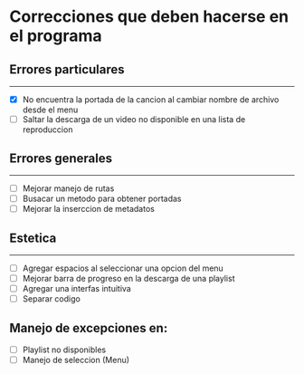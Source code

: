 # Correcciones que deben hacerse en el programa

## Errores particulares
---

- [X] No encuentra la portada de la cancion al cambiar nombre de archivo desde el menu
- [ ] Saltar la descarga de un video no disponible en una lista de reproduccion

## Errores generales
---

- [ ] Mejorar manejo de rutas
- [ ] Busacar un metodo para obtener portadas
- [ ] Mejorar la inserccion de metadatos

## Estetica
--- 

- [ ] Agregar espacios al seleccionar una opcion del menu
- [ ] Mejorar barra de progreso en la descarga de una playlist
- [ ] Agregar una interfas intuitiva
- [ ] Separar codigo

## Manejo de excepciones en: 

- [ ] Playlist no disponibles
- [ ] Manejo de seleccion (Menu)